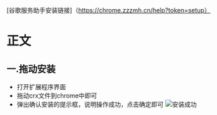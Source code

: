 [谷歌服务助手安装链接]（https://chrome.zzzmh.cn/help?token=setup）
# 正文
## 一.拖动安装
+ 打开扩展程序界面
+ 拖动crx文件到chrome中即可
+ 弹出确认安装的提示框，说明操作成功，点击确定即可
![安装成功](F:\无标题.png)

